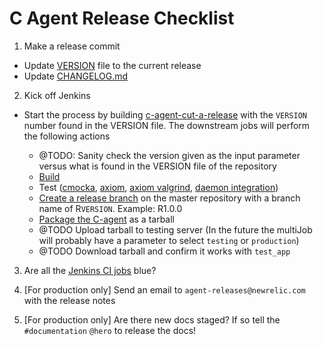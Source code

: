 # C Agent Release Checklist

1. Make a release commit

- Update [VERSION](https://source.datanerd.us/c-agent/c-agent/blob/master/VERSION) file to the current release
- Update [CHANGELOG.md](https://source.datanerd.us/c-agent/c-agent/blob/master/CHANGELOG.md)

2. Kick off Jenkins

- Start the process by building [c-agent-cut-a-release](https://c-agent-build.pdx.vm.datanerd.us/job/c-agent-cut-a-release/build?delay=0sec) with the `VERSION` number found in the VERSION file.  The downstream jobs will perform the following actions

    - @TODO: Sanity check the version given as the input parameter versus what is found in the VERSION file of the repository
    - [Build](https://c-agent-build.pdx.vm.datanerd.us/job/c-agent-release-build/)
    - Test ([cmocka](https://c-agent-build.pdx.vm.datanerd.us/job/c-agent-release-tests-cmocka/), [axiom](https://c-agent-build.pdx.vm.datanerd.us/job/c-agent-release-tests-axiom/), [axiom valgrind](https://c-agent-build.pdx.vm.datanerd.us/job/c-agent-release-tests-axiom-valgrind/), [daemon integration](https://c-agent-build.pdx.vm.datanerd.us/job/c-agent-release-tests-daemon-tests/))
    - [Create a release branch](https://c-agent-build.pdx.vm.datanerd.us/job/c-agent-release-branch/) on the master repository with a branch name of R`VERSION`.  Example: R1.0.0
    - [Package the C-agent](https://c-agent-build.pdx.vm.datanerd.us/job/c-agent-release-tarball/) as a tarball
    - @TODO Upload tarball to testing server (In the future the multiJob will probably have a parameter to select `testing` or `production`)
    - @TODO Download tarball and confirm it works with `test_app`

3. Are all the [Jenkins CI jobs](https://c-agent-build.pdx.vm.datanerd.us/job/c-agent-cut-a-release/) blue?

4. [For production only] Send an email to `agent-releases@newrelic.com` with the release notes

5. [For production only] Are there new docs staged?  If so tell the `#documentation` `@hero` to release the docs!
